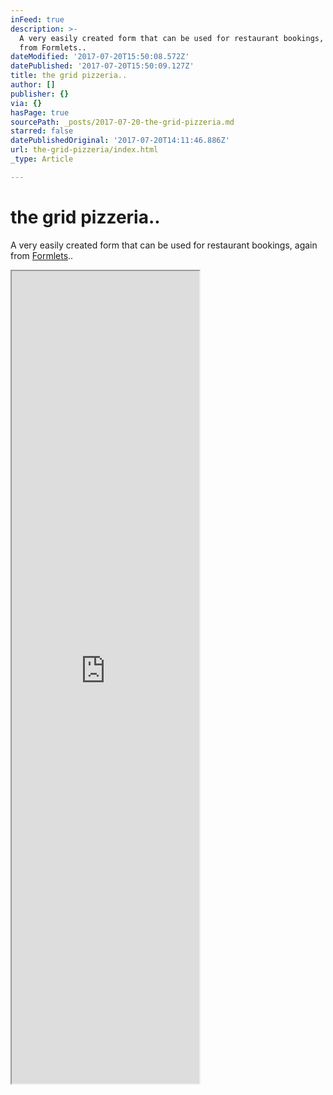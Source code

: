 ```yaml
---
inFeed: true
description: >-
  A very easily created form that can be used for restaurant bookings, again
  from Formlets..
dateModified: '2017-07-20T15:50:08.572Z'
datePublished: '2017-07-20T15:50:09.127Z'
title: the grid pizzeria..
author: []
publisher: {}
via: {}
hasPage: true
sourcePath: _posts/2017-07-20-the-grid-pizzeria.md
starred: false
datePublishedOriginal: '2017-07-20T14:11:46.886Z'
url: the-grid-pizzeria/index.html
_type: Article

---
```

# the grid pizzeria..

A very easily created form that can be used for restaurant bookings, again from [Formlets][0]..

<iframe src="https://the-grid.github.io/ed-userhtml/?g=eJw1y0EKwjAQheGrDAO606S6sdKpG7HgyoUXaJvUDBoik1GvrzS4_N7jb3iSPnpgRzgliQ-veVU2hCwjYVB95r0x_3c9pjgjG-3rS73rzsPp2rG7H82hlKTy8ss3VQizhyTOC6FF-LDTQFhZu0AInm9Bf9psLbaNKXX7Bf7ZMVI" height="1300" style=""></iframe>



[0]: https://formlets.com/?ref=gridtalk